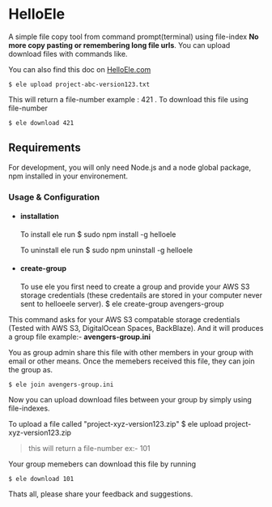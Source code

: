 # HelloEle

A simple file copy tool from command prompt(terminal) using file-index **No more copy pasting or remembering long file urls**.
You can upload download files with commands like.

You can also find this doc on [HelloEle.com](https://helloele.com/)

	$ ele upload project-abc-version123.txt
This will return a file-number example :  421  .  To download this file using file-number

	$ ele download 421


## Requirements

For development, you will only need Node.js and a node global package, npm installed in your environement.

### Usage & Configuration
- #### installation 
  To install ele run
      $ sudo npm install -g helloele
	  
  To uninstall ele run
      $ sudo npm uninstall -g helloele

- #### create-group 
  To use ele you first need to create a group and provide your AWS S3 storage credentials (these credentails are stored in your computer never sent to helloeele server). 
      $ ele create-group avengers-group

This command asks for your AWS S3 compatable storage credentials (Tested with AWS S3, DigitalOcean Spaces, BackBlaze). And it will produces a group file example:- **avengers-group.ini**

You as group admin share this file with other members in your group with email or other means. Once the memebers received this file, they can join the group as.

	$ ele join avengers-group.ini

Now you can upload download files between your group by simply using file-indexes.

To upload a file called "project-xyz-version123.zip"
	$ ele upload project-xyz-version123.zip
> this will return a file-number ex:-  101

Your group memebers can download this file by running

	$ ele download 101

Thats all, please share your feedback and suggestions.


